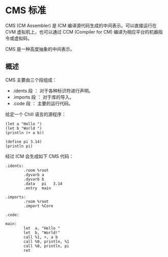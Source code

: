 # CMS 标准

CMS (CM Assembler) 是 ICM 编译源代码生成的中间表示。可以直接运行在 CVM 虚拟机上，也可以通过 CCM (Compiler for CM) 编译为相应平台的机器指令或虚拟码。

CMS 是一种高度抽象的中间表示。

## 概述

CMS 主要由三个段组成：

- .idents 段 ： 对于各种标识符进行声明。
- .imports 段 ： 对于库的导入。
- .code 段 ： 主要的运行代码。

给定一个 Chill 语言的源程序：

```
(let a "Hello ")
(let b "World ")
(println (+ a b))

(define pi 3.14)
(println pi)
```

经过 ICM 会生成如下 CMS 代码：

```
.idents:
        .room %root
        .dyvarb a
        .dyvarb b
        .data   pi   3.14
        .entry  main

.imports:
        .room %root
        .import %Core
        
.code:
        
main:
        let  a, "Hello "
        let  b, "World!"
        call %1, +, a b
        call %0, println, %1
        call %0, println, pi
        ret
```
